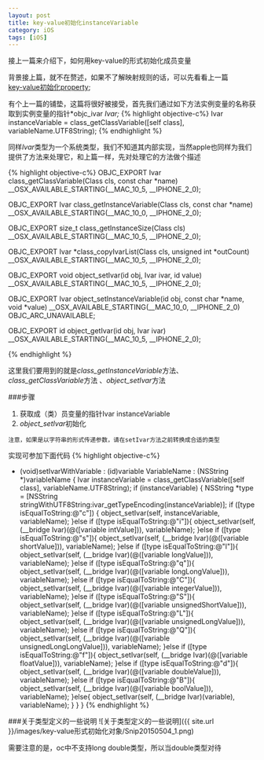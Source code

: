 ```yaml
---
layout: post
title: key-value初始化instanceVariable
category: iOS
tags: [iOS]
---
```


接上一篇来介绍下，如何用key-value的形式初始化成员变量  

背景接上篇，就不在赘述，如果不了解映射规则的话，可以先看看上一篇  
[key-value初始化property](http://codecooker.cn/2015/04/key-value初始化property.html "key-value初始化property");

有个上一篇的铺垫，这篇将很好被接受，首先我们通过如下方法实例变量的名称获取到实例变量的指针*objc_ivar *Ivar;*
{% highlight objective-c%}
Ivar instanceVariable = class_getClassVariable([self class], variableName.UTF8String);
{% endhighlight %} 

同样*Ivar*类型为一个系统类型，我们不知道其内部实现，当然apple也同样为我们提供了方法来处理它，和上篇一样，先对处理它的方法做个描述

{% highlight objective-c%}
OBJC_EXPORT Ivar class_getClassVariable(Class cls, const char *name) 
     __OSX_AVAILABLE_STARTING(__MAC_10_5, __IPHONE_2_0);

OBJC_EXPORT Ivar class_getInstanceVariable(Class cls, const char *name)
    __OSX_AVAILABLE_STARTING(__MAC_10_0, __IPHONE_2_0);

OBJC_EXPORT size_t class_getInstanceSize(Class cls) 
     __OSX_AVAILABLE_STARTING(__MAC_10_5, __IPHONE_2_0);

OBJC_EXPORT Ivar *class_copyIvarList(Class cls, unsigned int *outCount) 
     __OSX_AVAILABLE_STARTING(__MAC_10_5, __IPHONE_2_0);

OBJC_EXPORT void object_setIvar(id obj, Ivar ivar, id value) 
     __OSX_AVAILABLE_STARTING(__MAC_10_5, __IPHONE_2_0);

OBJC_EXPORT Ivar object_setInstanceVariable(id obj, const char *name, void *value)
    __OSX_AVAILABLE_STARTING(__MAC_10_0, __IPHONE_2_0)
    OBJC_ARC_UNAVAILABLE;

OBJC_EXPORT id object_getIvar(id obj, Ivar ivar) 
     __OSX_AVAILABLE_STARTING(__MAC_10_5, __IPHONE_2_0);

{% endhighlight %} 

这里我们要用到的就是*class_getInstanceVariable*方法、*class_getClassVariable*方法
、*object_setIvar*方法

###步骤
1. 获取成（类）员变量的指针Ivar instanceVariable
2. *object_setIvar*初始化

`注意，如果是以字符串的形式传递参数，请在setIvar方法之前转换成合适的类型`

实现可参加下面代码
{% highlight objective-c%}
- (void)setIvarWithVariable : (id)variable VariableName : (NSString *)variableName
{
    Ivar instanceVariable = class_getClassVariable([self class], variableName.UTF8String);
    if (instanceVariable) {
        NSString *type = [NSString stringWithUTF8String:ivar_getTypeEncoding(instanceVariable)];
        if ([type isEqualToString:@"c"]) {
            object_setIvar(self, instanceVariable, variableName);
        }else if ([type isEqualToString:@"i"]){
            object_setIvar(self, (__bridge Ivar)(@([variable intValue])), variableName);
        }else if ([type isEqualToString:@"s"]){
            object_setIvar(self, (__bridge Ivar)(@([variable shortValue])), variableName);
        }else if ([type isEqualToString:@"l"]){
            object_setIvar(self, (__bridge Ivar)(@([variable longValue])), variableName);
        }else if ([type isEqualToString:@"q"]){
            object_setIvar(self, (__bridge Ivar)(@([variable longLongValue])), variableName);
        }else if ([type isEqualToString:@"C"]){
            object_setIvar(self, (__bridge Ivar)(@([variable integerValue])), variableName);
        }else if ([type isEqualToString:@"S"]){
            object_setIvar(self, (__bridge Ivar)(@([variable unsignedShortValue])), variableName);
        }else if ([type isEqualToString:@"L"]){
            object_setIvar(self, (__bridge Ivar)(@([variable unsignedLongValue])), variableName);
        }else if ([type isEqualToString:@"Q"]){
            object_setIvar(self, (__bridge Ivar)(@([variable unsignedLongLongValue])), variableName);
        }else if ([type isEqualToString:@"f"]){
            object_setIvar(self, (__bridge Ivar)(@([variable floatValue])), variableName);
        }else if ([type isEqualToString:@"d"]){
            object_setIvar(self, (__bridge Ivar)(@([variable doubleValue])), variableName);
        }else if ([type isEqualToString:@"B"]){
            object_setIvar(self, (__bridge Ivar)(@([variable boolValue])), variableName);
        }else{
            object_setIvar(self, (__bridge Ivar)(variable), variableName);
        }
    }
}
{% endhighlight %} 

###关于类型定义的一些说明
![关于类型定义的一些说明]({{ site.url }}/images/key-value形式初始化对象/Snip20150504_1.png)

需要注意的是，oc中不支持long double类型，所以当double类型对待
